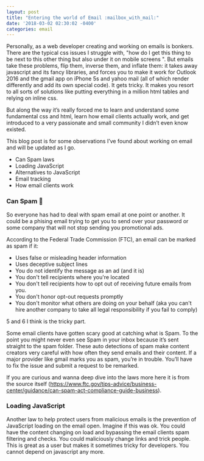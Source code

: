```yaml
---
layout: post
title: "Entering the world of Email :mailbox_with_mail:"
date: '2018-03-02 02:30:02 -0400'
categories: email
---
```


Personally, as a web developer creating and working on emails is bonkers. There are the typical css issues I struggle with, "how do I get this thing to be next to this other thing but also under it on mobile screens ". But emails take these problems, flip them, inverse them, and inflate them: it takes away javascript and its fancy libraries, and forces you to make it work for Outlook 2016 and the gmail app on iPhone 5s and yahoo mail (all of which render differently and add its own special code). It gets tricky. It makes you resort to all sorts of solutions like putting everything in a million html tables and relying on inline css.

But along the way it’s really forced me to learn and understand some fundamental css and html, learn how email clients actually work, and get introduced to a very passionate and small community I didn’t even know existed.

This blog post is for some observations I’ve found about working on email and will be updated as I go.

- Can Spam laws
- Loading JavaScript
- Alternatives to JavaScript
- Email tracking
- How email clients work

### Can Spam :rice_ball:

So everyone has had to deal with spam email at one point or another. It could be a phising email trying to get you to send over your password or some company that will not stop sending you promotional ads.

According to the Federal Trade Commission (FTC), an email can be marked as spam if it:

- Uses false or misleading header information
- Uses deceptive subject lines
- You do not identify the message as an ad (and it is)
- You don't tell recipients where you're located
- You don't tell recipients how to opt out of receiving future emails from you.
- You don't honor opt-out requests promptly
- You don't monitor what others are doing on your behalf (aka you can't hire another company to take all legal responsibility if you fail to comply)

5 and 6 I think is the tricky part.

Some email clients have gotten scary good at catching what is Spam. To the point you might never even see Spam in your inbox because it’s sent straight to the spam folder. These auto detections of spam make content creators very careful with how often they send emails and their content. If a major provider like gmail marks you as spam, you’re in trouble. You’ll have to fix the issue and submit a request to be remarked.

If you are curious and wanna deep dive into the laws more here it is from the source itself (https://www.ftc.gov/tips-advice/business-center/guidance/can-spam-act-compliance-guide-business).

### Loading JavaScript

Another law to help protect users from malicious emails is the prevention of JavaScript loading on the email open. Imagine if this was ok. You could have the content changing on load and bypassing the email clients spam filtering and checks. You could maliciously change links and trick people. This is great as a user but makes it sometimes tricky for developers. You cannot depend on javascript any more.